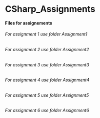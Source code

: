﻿# CSharp_Assignments
#### Files for assignements
###### For assignment 1 use folder Assignment1
###### For assignment 2 use folder Assignment2
###### For assignment 3 use folder Assignment3
###### For assignment 4 use folder Assignment4
###### For assignment 5 use folder Assignment5
###### For assignment 6 use folder Assignment6
